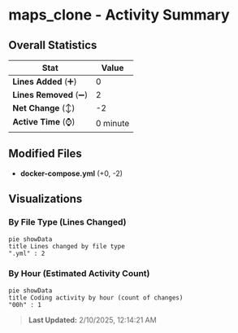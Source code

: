 # maps_clone - Activity Summary 

## Overall Statistics

| Stat                   | Value                                                             |
| ---------------------- | ----------------------------------------------------------------- |
| **Lines Added** (➕)   | 0                                          |
| **Lines Removed** (➖) | 2                                        |
| **Net Change** (↕)    | -2                |
| **Active Time** (⌚)   | 0 minute |


## Modified Files
- **docker-compose.yml** (+0, -2)

## Visualizations

### By File Type (Lines Changed)

```mermaid
pie showData
title Lines changed by file type
".yml" : 2
```

### By Hour (Estimated Activity Count)

```mermaid
pie showData
title Coding activity by hour (count of changes)
"00h" : 1
```


> **Last Updated:** 2/10/2025, 12:14:21 AM